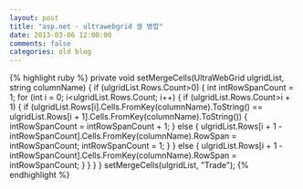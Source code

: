 ```yaml
---
layout: post
title: "asp.net - ultrawebgrid 셀 병합"
date: 2013-03-06 12:00:00
comments: false
categories: old blog
---
```


{% highlight ruby %}
private void setMergeCells(UltraWebGrid ulgridList, string columnName)
{
    if (ulgridList.Rows.Count>0)
    {
        int intRowSpanCount = 1;
        for (int i = 0; i<ulgridList.Rows.Count; i++)
        {
            if (ulgridList.Rows.Count>i + 1)
            {
                if (ulgridList.Rows[i].Cells.FromKey(columnName).ToString() == ulgridList.Rows[i + 1].Cells.FromKey(columnName).ToString())
                {
                    intRowSpanCount = intRowSpanCount + 1;
                }
                else
                {
                    ulgridList.Rows[i + 1 - intRowSpanCount].Cells.FromKey(columnName).RowSpan = intRowSpanCount;
                    intRowSpanCount = 1;
                }
            }
            else
            {
                ulgridList.Rows[i + 1 - intRowSpanCount].Cells.FromKey(columnName).RowSpan = intRowSpanCount;
            }
        }
    }
} 
setMergeCells(ulgridList, "Trade"); 
{% endhighlight %}
